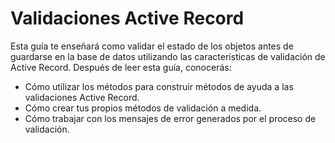 # Validaciones Active Record

Esta guía te enseñará como validar el estado de los objetos antes de guardarse en la base de datos utilizando las características de validación de Active Record. Después de leer esta guía, conocerás: 

* Cómo utilizar los métodos para construir métodos de ayuda a las validaciones Active Record. 
* Cómo crear tus propios métodos de validación a medida. 
* Cómo trabajar con los mensajes de error generados por el proceso de validación.



